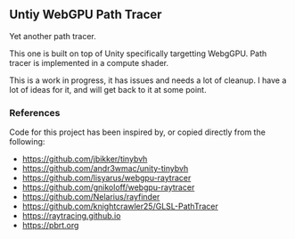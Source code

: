 
## Untiy WebGPU Path Tracer

Yet another path tracer.

This one is built on top of Unity specifically targetting WebgGPU.
Path tracer is implemented in a compute shader.

This is a work in progress, it has issues and needs a lot of cleanup. I have a lot of
ideas for it, and will get back to it at some point.

### References

Code for this project has been inspired by, or copied directly from the following:

* https://github.com/jbikker/tinybvh
* https://github.com/andr3wmac/unity-tinybvh
* https://github.com/lisyarus/webgpu-raytracer
* https://github.com/gnikoloff/webgpu-raytracer
* https://github.com/Nelarius/rayfinder
* https://github.com/knightcrawler25/GLSL-PathTracer
* https://raytracing.github.io
* https://pbrt.org

